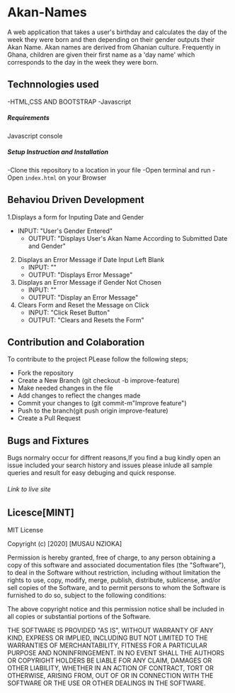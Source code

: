 # Akan-Names
A web application that takes a user's birthday and calculates the day of the week they were born and then depending on their gender outputs their Akan Name. Akan names are derived from Ghanian culture. Frequently in Ghana, children are given their first name as a 'day name' which corresponds to the day in the week they were born. 

## Technnologies used
-HTML,CSS AND BOOTSTRAP
-Javascript

##### Requirements
Javascript console

##### Setup Instruction and Installation
-Clone this repository to a location in your file 
-Open terminal and run 
-Open `index.html` on your Browser

## Behaviou Driven Development 

1.Displays a form for Inputing Date and Gender
 - INPUT: "User's Gender Entered"
   - OUTPUT: "Displays User's Akan Name According to Submitted Date and Gender"
2. Displays an Error Message if Date Input Left Blank
   - INPUT: ""
   - OUTPUT: "Displays Error Message"
3. Displays an Error Message if Gender Not Chosen
   - INPUT: "" 
   - OUTPUT: "Display an Error Message" 
4. Clears Form and Reset the Message on Click
   - INPUT: "Click Reset Button" 
   - OUTPUT: "Clears and Resets the Form"
## Contribution and Colaboration 
 To contribute to the project PLease follow the following steps;
 - Fork the repository
 - Create a New Branch (git checkout -b improve-feature)
 - Make needed changes in the file
 - Add changes to reflect the changes made
 - Commit your changes to (git commit-m"Improve feature")
 - Push to the branch(git push origin improve-feature)
 - Create a Pull Request
 
 ## Bugs and Fixtures
 Bugs normalry occur for diffrent reasons,If you find a bug kindly open an issue included your search history and issues
 please inlude all sample queries and result for easy debuging and quick response.

 ###### Link to live site

 ## Licesce[MINT]
 MIT License

Copyright (c) [2020] [MUSAU NZIOKA]

Permission is hereby granted, free of charge, to any person obtaining a copy
of this software and associated documentation files (the "Software"), to deal
in the Software without restriction, including without limitation the rights
to use, copy, modify, merge, publish, distribute, sublicense, and/or sell
copies of the Software, and to permit persons to whom the Software is
furnished to do so, subject to the following conditions:

The above copyright notice and this permission notice shall be included in all
copies or substantial portions of the Software.

THE SOFTWARE IS PROVIDED "AS IS", WITHOUT WARRANTY OF ANY KIND, EXPRESS OR
IMPLIED, INCLUDING BUT NOT LIMITED TO THE WARRANTIES OF MERCHANTABILITY,
FITNESS FOR A PARTICULAR PURPOSE AND NONINFRINGEMENT. IN NO EVENT SHALL THE
AUTHORS OR COPYRIGHT HOLDERS BE LIABLE FOR ANY CLAIM, DAMAGES OR OTHER
LIABILITY, WHETHER IN AN ACTION OF CONTRACT, TORT OR OTHERWISE, ARISING FROM,
OUT OF OR IN CONNECTION WITH THE SOFTWARE OR THE USE OR OTHER DEALINGS IN THE
SOFTWARE.